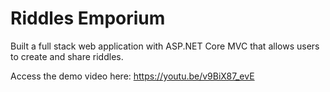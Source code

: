 # Riddles Emporium
Built a full stack web application with ASP.NET Core MVC that allows users to create and share riddles. 

Access the demo video here: https://youtu.be/v9BiX87_evE
